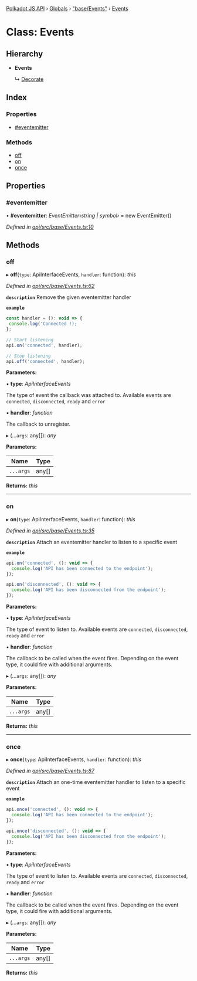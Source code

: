 [Polkadot JS API](../README.md) › [Globals](../globals.md) › ["base/Events"](../modules/_base_events_.md) › [Events](_base_events_.events.md)

# Class: Events

## Hierarchy

* **Events**

  ↳ [Decorate](_base_decorate_.decorate.md)

## Index

### Properties

* [#eventemitter](_base_events_.events.md##eventemitter)

### Methods

* [off](_base_events_.events.md#off)
* [on](_base_events_.events.md#on)
* [once](_base_events_.events.md#once)

## Properties

###  #eventemitter

• **#eventemitter**: *EventEmitter‹string | symbol›* = new EventEmitter()

*Defined in [api/src/base/Events.ts:10](https://github.com/polkadot-js/api/blob/a35da085d/packages/api/src/base/Events.ts#L10)*

## Methods

###  off

▸ **off**(`type`: ApiInterfaceEvents, `handler`: function): *this*

*Defined in [api/src/base/Events.ts:62](https://github.com/polkadot-js/api/blob/a35da085d/packages/api/src/base/Events.ts#L62)*

**`description`** Remove the given eventemitter handler

**`example`** 
<BR>

```javascript
const handler = (): void => {
 console.log('Connected !);
};

// Start listening
api.on('connected', handler);

// Stop listening
api.off('connected', handler);
```

**Parameters:**

▪ **type**: *ApiInterfaceEvents*

The type of event the callback was attached to. Available events are `connected`, `disconnected`, `ready` and `error`

▪ **handler**: *function*

The callback to unregister.

▸ (...`args`: any[]): *any*

**Parameters:**

Name | Type |
------ | ------ |
`...args` | any[] |

**Returns:** *this*

___

###  on

▸ **on**(`type`: ApiInterfaceEvents, `handler`: function): *this*

*Defined in [api/src/base/Events.ts:35](https://github.com/polkadot-js/api/blob/a35da085d/packages/api/src/base/Events.ts#L35)*

**`description`** Attach an eventemitter handler to listen to a specific event

**`example`** 
<BR>

```javascript
api.on('connected', (): void => {
  console.log('API has been connected to the endpoint');
});

api.on('disconnected', (): void => {
  console.log('API has been disconnected from the endpoint');
});
```

**Parameters:**

▪ **type**: *ApiInterfaceEvents*

The type of event to listen to. Available events are `connected`, `disconnected`, `ready` and `error`

▪ **handler**: *function*

The callback to be called when the event fires. Depending on the event type, it could fire with additional arguments.

▸ (...`args`: any[]): *any*

**Parameters:**

Name | Type |
------ | ------ |
`...args` | any[] |

**Returns:** *this*

___

###  once

▸ **once**(`type`: ApiInterfaceEvents, `handler`: function): *this*

*Defined in [api/src/base/Events.ts:87](https://github.com/polkadot-js/api/blob/a35da085d/packages/api/src/base/Events.ts#L87)*

**`description`** Attach an one-time eventemitter handler to listen to a specific event

**`example`** 
<BR>

```javascript
api.once('connected', (): void => {
  console.log('API has been connected to the endpoint');
});

api.once('disconnected', (): void => {
  console.log('API has been disconnected from the endpoint');
});
```

**Parameters:**

▪ **type**: *ApiInterfaceEvents*

The type of event to listen to. Available events are `connected`, `disconnected`, `ready` and `error`

▪ **handler**: *function*

The callback to be called when the event fires. Depending on the event type, it could fire with additional arguments.

▸ (...`args`: any[]): *any*

**Parameters:**

Name | Type |
------ | ------ |
`...args` | any[] |

**Returns:** *this*
